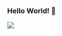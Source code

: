### Hello World! 👋

<img align="left" src="https://github-readme-stats.vercel.app/api?username=three-water666&show_icons=true&icon_color=CE1D2D&text_color=718096&bg_color=000000&hide_title=true" />
